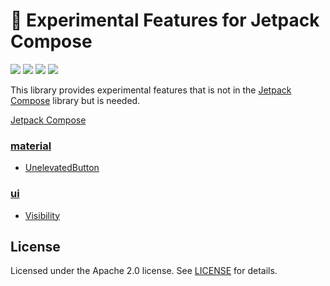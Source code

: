 # 🧪 Experimental Features for Jetpack Compose

<a href="https://jitpack.io/#fornewid/compose-experimental"><img src="https://jitpack.io/v/fornewid/compose-experimental.svg"/></a>
<a href="https://github.com/fornewid/compose-experimental/actions/workflows/build.yaml"><img src="https://github.com/fornewid/compose-experimental/actions/workflows/build.yaml/badge.svg"/></a>
<a href="https://opensource.org/licenses/Apache-2.0"><img src="https://img.shields.io/badge/License-Apache%202.0-blue.svg"/></a>
<a href='https://developer.android.com'><img src='http://img.shields.io/badge/platform-android-green.svg'/></a>

This library provides experimental features that is not in the [Jetpack Compose](https://developer.android.com/jetpack/compose) library but is needed.


[Jetpack Compose](https://developer.android.com/jetpack/compose)

### [material](https://github.com/fornewid/compose-experimental/tree/main/material)

- [UnelevatedButton](https://github.com/fornewid/compose-experimental/blob/main/material/src/main/java/soup/compose/material/UnelevatedButton.kt)

### [ui](https://github.com/fornewid/compose-experimental/tree/main/ui)

- [Visibility](https://github.com/fornewid/compose-experimental/blob/main/ui/src/main/java/soup/compose/ui/Visibility.kt)


## License

Licensed under the Apache 2.0 license. See [LICENSE](https://github.com/fornewid/compose-experimental/blob/main/LICENSE) for details.
